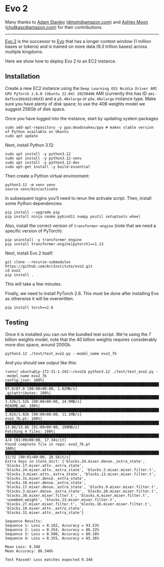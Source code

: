 # Evo 2

Many thanks to [Adam Stanley](https://github.com/astanley-work) (dmstn@amazon.com) and [Ashley Moon](https://github.com/DoomishFox) (chutkasc@amazon.com) for their contributions.

---

[Evo 2](https://github.com/ArcInstitute/evo2/blob/main/README.md) is the successor to [Evo](https://arcinstitute.org/news/blog/evo) that has a longer context window (1 million bases or tokens) and is trained on more data (9.3 trillion bases) across multiple kingdoms.

Here we show how to deploy Evo 2 to an EC2 instance.

## Installation

Create a new EC2 instance using the `Deep Learning OSS Nvidia Driver AMI GPU PyTorch 2.6.0 (Ubuntu 22.04) 20250406` AMI (currently this has ID `ami-0af5ce3bbdd2c86d3`) and a `p5.48xlarge` or `p5e.48xlarge` instance type. Make sure you have plenty of disk space; to use the 40B weights model we suggest 256Gb of disk space.

Once you have logged into the instance, start by updating system packages

```
sudo add-apt-repository -y ppa:deadsnakes/ppa # makes stable version of Python available on Ubuntu
sudo apt update
```

Next, install Python 3.12:

```
sudo apt install -y python3.12
sudo apt install -y python3.12-venv
sudo apt install -y python3.12-dev
sudo apt-get install -y build-essential
```

Then create a Python virtual environment:

```
python3.12 -m venv venv
source venv/bin/activate
```

In subsequent logins you'll need to rerun the activate script. Then, install some Python dependencies:

```
pip install --upgrade pip
pip install ninja cmake pybind11 numpy psutil setuptools wheel
```

Also, install the correct version of `transformer-engine` (note that we need a specific version of PyTorch):

```
pip uninstall -y transformer_engine
pip install transformer-engine[pytorch]==1.13
```

Next, install Evo 2 itself:

```
git clone --recurse-submodules https://github.com/ArcInstitute/evo2.git
cd evo2
pip install .
```
This will take a few minutes. 

Finally, we need to install PyTorch 2.6. This must be done after installing Evo as otherwise it will be overwritten.

```
pip install torch==2.6
```

## Testing

Once it is installed you can run the bundled test script. We're using the 7 billion weights model, note that the 
40 billion weights requires considerably more disc space, around 200Gb.

```
python3.12 ./test/test_evo2.py --model_name evo2_7b
```

And you should see output like this:

```
(venv) ubuntu@ip-172-31-1-242:~/evo2$ python3.12 ./test/test_evo2.py --model_name evo2_7b
config.json: 100%|███████████████████████████████████████████████████████████████████████████████████████████████████████████████████████████████████████████████████████| 87.0/87.0 [00:00<00:00, 1.02MB/s]
.gitattributes: 100%|██████████████████████████████████████████████████████████████████████████████████████████████████████████████████████████████████████████████████| 1.52k/1.52k [00:00<00:00, 24.9MB/s]
README.md: 100%|███████████████████████████████████████████████████████████████████████████████████████████████████████████████████████████████████████████████████████| 1.02k/1.02k [00:00<00:00, 11.1MB/s]
evo2_7b.pt: 100%|███████████████████████████████████████████████████████████████████████████████████████████████████████████████████████████████████████████████████████| 13.8G/13.8G [01:09<00:00, 199MB/s]
Fetching 4 files: 100%|███████████████████████████████████████████████████████████████████████████████████████████████████████████████████████████████████████████████████████| 4/4 [01:09<00:00, 17.34s/it]
Found complete file in repo: evo2_7b.pt
100%|███████████████████████████████████████████████████████████████████████████████████████████████████████████████████████████████████████████████████████████████████████| 32/32 [00:01<00:00, 20.56it/s]
Extra keys in state_dict: {'blocks.24.mixer.dense._extra_state', 'blocks.17.mixer.attn._extra_state', 'blocks.24.mixer.attn._extra_state', 'blocks.2.mixer.mixer.filter.t', 'blocks.3.mixer.attn._extra_state', 'blocks.13.mixer.mixer.filter.t', 'blocks.31.mixer.dense._extra_state', 'blocks.10.mixer.dense._extra_state', 'blocks.17.mixer.dense._extra_state', 'blocks.9.mixer.mixer.filter.t', 'blocks.3.mixer.dense._extra_state', 'blocks.20.mixer.mixer.filter.t', 'blocks.30.mixer.mixer.filter.t', 'blocks.6.mixer.mixer.filter.t', 'unembed.weight', 'blocks.23.mixer.mixer.filter.t', 'blocks.27.mixer.mixer.filter.t', 'blocks.16.mixer.mixer.filter.t', 'blocks.10.mixer.attn._extra_state', 'blocks.31.mixer.attn._extra_state'}

Sequence Results:
Sequence 1: Loss = 0.182, Accuracy = 93.53%
Sequence 2: Loss = 0.354, Accuracy = 86.32%
Sequence 3: Loss = 0.500, Accuracy = 80.18%
Sequence 4: Loss = 0.355, Accuracy = 85.36%

Mean Loss: 0.348
Mean Accuracy: 86.346%

Test Passed! Loss matches expected 0.348
```

